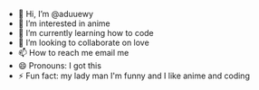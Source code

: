 - 👋 Hi, I’m @aduuewy
- 👀 I’m interested in anime
- 🌱 I’m currently learning how to code
- 💞️ I’m looking to collaborate on love
- 📫 How to reach me email me
- 😄 Pronouns: I got this
- ⚡ Fun fact: my lady man I'm funny and I like anime and coding

<!---
aduuewy/aduuewy is a ✨ special ✨ repository because its `README.md` (this file) appears on your GitHub profile.
You can click the Preview link to take a look at your changes.
--->


